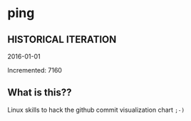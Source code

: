 # ping

## HISTORICAL ITERATION
2016-01-01

Incremented: 7160

## What is this?? 
Linux skills to hack the github commit visualization chart `;-)`
